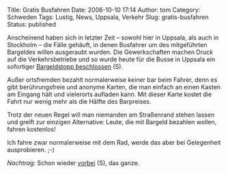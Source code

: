 Title: Gratis Busfahren
Date: 2006-10-10 17:14
Author: tom
Category: Schweden
Tags: Lustig, News, Uppsala, Verkehr
Slug: gratis-busfahren
Status: published

Anscheinend haben sich in letzter Zeit – sowohl hier in Uppsala, als
auch in Stockholm – die Fälle gehäuft, in denen Busfahrer um des
mitgeführten Bargeldes willen ausgeraubt wurden. Die Gewerkschaften
machen Druck auf die Verkehrsbetriebe und so wurde heute für die Busse
in Uppsala ein sofortiger [Bargeldstopp
beschlossen](http://www.sr.se/cgi-bin/uppland/nyheter/artikel.asp?artikel=965931)
(S).

Außer ortsfremden bezahlt normalerweise keiner bar beim Fahrer, denn es
gibt berührungsfreie und anonyme Karten, die man einfach an einen Kasten
am Eingang hält und vielerorts aufladen kann. Mit dieser Karte kostet
die Fahrt nur wenig mehr als die Hälfte des Barpreises.

Trotz der neuen Regel will man niemanden am Straßenrand stehen lassen
und greift zur einzigen Alternative: Leute, die mit Bargeld bezahlen
wollen, fahren kostenlos!

Ich fahre zwar normalerweise mit dem Rad, werde das aber bei Gelegenheit
ausprobieren. ;-)

*Nachtrag:* Schon wieder
[vorbei](http://www.sr.se/cgi-bin/uppland/nyheter/artikel.asp?artikel=967255)
(S), das ganze.

